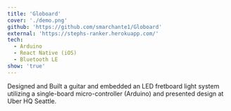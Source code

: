```yaml
---
title: 'Globoard'
cover: './demo.png'
github: 'https://github.com/smarchante1/Globoard'
external: 'https://stephs-ranker.herokuapp.com/'
tech:
  - Arduino
  - React Native (iOS)
  - Bluetooth LE
show: 'true'
---
```


Designed and Built a guitar and embedded an LED fretboard light system utilizing a single-board micro-controller (Arduino) and presented design at Uber HQ Seattle.
